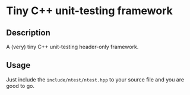 # Tiny C++ unit-testing framework

## Description

A (very) tiny C++ unit-testing header-only framework.

## Usage

Just include the `include/ntest/ntest.hpp` to your source file and you are good to go.